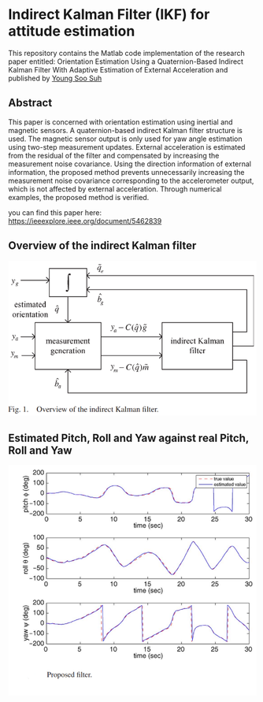 # Indirect Kalman Filter (IKF) for attitude estimation
This repository contains the Matlab code implementation of the research paper entitled: Orientation Estimation Using a Quaternion-Based Indirect Kalman Filter With Adaptive Estimation of External Acceleration and published by [Young Soo Suh](https://scholar.google.co.kr/citations?user=Zta7ztAAAAAJ&hl=en)

## Abstract 
This paper is concerned with orientation estimation
using inertial and magnetic sensors. A quaternion-based indirect
Kalman filter structure is used. The magnetic sensor output is
only used for yaw angle estimation using two-step measurement
updates. External acceleration is estimated from the residual of
the filter and compensated by increasing the measurement noise
covariance. Using the direction information of external information, the proposed method prevents unnecessarily increasing the
measurement noise covariance corresponding to the accelerometer
output, which is not affected by external acceleration. Through
numerical examples, the proposed method is verified.

you can find this paper here: https://ieeexplore.ieee.org/document/5462839

## Overview of the indirect Kalman filter

![](Images/ikf_overview.PNG)

## Estimated Pitch, Roll and Yaw against real Pitch, Roll and Yaw

![](Images/res.PNG)
